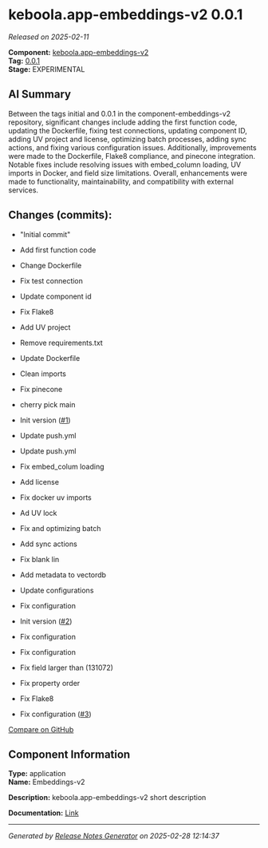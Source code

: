 # keboola.app-embeddings-v2 0.0.1

_Released on 2025-02-11_

**Component:** [keboola.app-embeddings-v2](https://github.com/keboola/component-embeddings-v2)  
**Tag:** [0.0.1](https://github.com/keboola/component-embeddings-v2/releases/tag/0.0.1)  
**Stage:** EXPERIMENTAL  


## AI Summary
Between the tags initial and 0.0.1 in the component-embeddings-v2 repository, significant changes include adding the first function code, updating the Dockerfile, fixing test connections, updating component ID, adding UV project and license, optimizing batch processes, adding sync actions, and fixing various configuration issues. Additionally, improvements were made to the Dockerfile, Flake8 compliance, and pinecone integration. Notable fixes include resolving issues with embed_column loading, UV imports in Docker, and field size limitations. Overall, enhancements were made to functionality, maintainability, and compatibility with external services.



## Changes (commits):


- "Initial commit" 
  



- Add first function code 
  



- Change Dockerfile 
  



- Fix test connection 
  



- Update component id 
  



- Fix Flake8 
  



- Add UV project 
  



- Remove requirements.txt 
  



- Update Dockerfile 
  



- Clean imports 
  



- Fix pinecone 
  



- cherry pick main 
  



- Init version ([#1](https://github.com/keboola/component-embeddings-v2/pull/1))
  



- Update push.yml 
  



- Update push.yml 
  



- Fix embed_colum loading 
  



- Add license 
  



- Fix docker uv imports 
  



- Ad UV lock 
  



- Fix and optimizing batch 
  



- Add sync actions 
  



- Fix blank lin 
  



- Add metadata to vectordb 
  



- Update configurations 
  



- Fix configuration 
  



- Init version ([#2](https://github.com/keboola/component-embeddings-v2/pull/2))
  



- Fix configuration 
  



- Fix configuration 
  



- Fix field larger than (131072) 
  



- Fix property order 
  



- Fix Flake8 
  



- Fix configuration ([#3](https://github.com/keboola/component-embeddings-v2/pull/3))
  



[Compare on GitHub](https://github.com/component-embeddings-v2/compare/initial...0.0.1)



## Component Information
**Type:** application  
**Name:** Embeddings-v2  

**Description:** keboola.app-embeddings-v2 short description  


**Documentation:** [Link](https://github.com/keboola/component-embeddings-v2/blob/master/README.md)  



---
_Generated by [Release Notes Generator](https://github.com/keboola/release-notes-generator) on 2025-02-28 12:14:37_ 